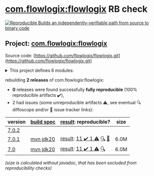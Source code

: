 [com.flowlogix:flowlogix](https://central.sonatype.com/artifact/com.flowlogix/flowlogix/7.0.1/versions) RB check
=======

[![Reproducible Builds](https://reproducible-builds.org/images/logos/rb.svg) an independently-verifiable path from source to binary code](https://reproducible-builds.org/)

## Project: [com.flowlogix:flowlogix](https://central.sonatype.com/artifact/com.flowlogix/flowlogix/7.0.1/versions)

Source code: [https://github.com/flowlogix/flowlogix.git](https://github.com/flowlogix/flowlogix.git)

<details><summary>This project defines 6 modules:</summary>

* [com.flowlogix:flowlogix](https://central.sonatype.com/artifact/com.flowlogix/flowlogix/7.0.1)
* [com.flowlogix:flowlogix-bom](https://central.sonatype.com/artifact/com.flowlogix/flowlogix-bom/7.0.1)
* [com.flowlogix:flowlogix-datamodel](https://central.sonatype.com/artifact/com.flowlogix/flowlogix-datamodel/7.0.1)
* [com.flowlogix:flowlogix-jee](https://central.sonatype.com/artifact/com.flowlogix/flowlogix-jee/7.0.1)
* [com.flowlogix:jakarta-ee](https://central.sonatype.com/artifact/com.flowlogix/jakarta-ee/7.0.1)
* [com.flowlogix:jee-examples](https://central.sonatype.com/artifact/com.flowlogix/jee-examples/7.0.1)
</details>

rebuilding **2 releases** of com.flowlogix:flowlogix:
- **0** releases were found successfully **fully reproducible** (100% reproducible artifacts :heavy_check_mark:),
- 2 had issues (some unreproducible artifacts :warning:, see eventual :mag: diffoscope and/or :memo: issue tracker links):

| version | [build spec](/BUILDSPEC.md) | [result](https://reproducible-builds.org/docs/jvm/): reproducible? | size |
| -- | --------- | ------ | -- |
| [7.0.2](https://central.sonatype.com/artifact/com.flowlogix/flowlogix/7.0.2/pom) | | | |
| [7.0.1](https://central.sonatype.com/artifact/com.flowlogix/flowlogix/7.0.1/pom) | [mvn jdk20](flowlogix-7.0.1.buildspec) | [result](flowlogix-7.0.1.buildinfo): [11 :heavy_check_mark:  1 :warning:](flowlogix-7.0.1.buildcompare) [:mag:](flowlogix-7.0.1.diffoscope) [:memo:](https://github.com/flowlogix/flowlogix/pull/470) | 6.0M |
| [7.0](https://central.sonatype.com/artifact/com.flowlogix/flowlogix/7.0/pom) | [mvn jdk20](flowlogix-7.0.buildspec) | [result](flowlogix-7.0.buildinfo): [11 :heavy_check_mark:  1 :warning:](flowlogix-7.0.buildcompare) [:mag:](flowlogix-7.0.diffoscope) | 6.0M |

<i>(size is calculated without javadoc, that has been excluded from reproducibility checks)</i>
